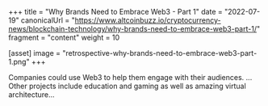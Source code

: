 +++
title = "Why Brands Need to Embrace Web3 - Part 1"
date = "2022-07-19"
canonicalUrl = "https://www.altcoinbuzz.io/cryptocurrency-news/blockchain-technology/why-brands-need-to-embrace-web3-part-1/"
fragment = "content"
weight = 10

[asset]
    image = "retrospective-why-brands-need-to-embrace-web3-part-1.png"
+++

Companies could use Web3 to help them engage with their audiences. ... 
Other projects include education and gaming as well as amazing virtual 
architecture...
